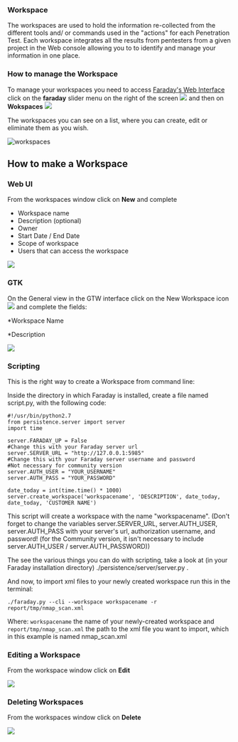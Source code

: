 ### Workspace

The workspaces are used to hold the information re-collected from the different tools and/ or commands used in the "actions" for each Penetration Test. Each workspace integrates all the results from pentesters from a given project in the Web console allowing you to to identify and manage your information in one place.

### How to manage the Workspace

To manage your workspaces you need to access [Faraday's Web Interface](https://github.com/infobyte/faraday/wiki/Usage#web-ui) click on the **faraday** slider menu on the right of the screen ![](https://raw.github.com/wiki/infobyte/faraday/images/workspaces/icon.png)
and then on **Wokspaces**
![](https://raw.github.com/wiki/infobyte/faraday/images/workspaces/menu.png)



The workspaces you can see on a list, where you can create, edit or eliminate them as you wish.

![workspaces](https://raw.github.com/wiki/infobyte/faraday/images/workspaces/list.png)

## How to make a Workspace

### Web UI
From the workspaces window click on **New** and complete

* Workspace name
* Description (optional)
* Owner
* Start Date / End Date
* Scope of workspace
* Users that can access the workspace

![](https://raw.github.com/wiki/infobyte/faraday/images/workspaces/new.png)

### GTK
On the General view in the GTW interface click on the New Workspace icon 
![](https://raw.github.com/wiki/infobyte/faraday/images/workspaces/gtk_new_workspace_icon.png)
and complete the fields:

*Workspace Name

*Description

![](https://raw.github.com/wiki/infobyte/faraday/images/workspaces/gtk_new_workspace_dialog.png)

### Scripting

This is the right way to create a Workspace from command line:

Inside the directory in which Faraday is installed, create a file named script.py, with the following code:

```
#!/usr/bin/python2.7
from persistence.server import server
import time

server.FARADAY_UP = False
#Change this with your Faraday server url
server.SERVER_URL = "http://127.0.0.1:5985"
#Change this with your Faraday server username and password
#Not necessary for community version
server.AUTH_USER = "YOUR_USERNAME"
server.AUTH_PASS = "YOUR_PASSWORD"

date_today = int(time.time() * 1000)
server.create_workspace('workspacename', 'DESCRIPTION', date_today, date_today, 'CUSTOMER NAME')
```
This script will create a workspace with the name "workspacename". (Don't forget to change the variables server.SERVER_URL, server.AUTH_USER, server.AUTH_PASS with your server's url, authorization username, and password! (for the Community version, it isn't necessary to include server.AUTH_USER / server.AUTH_PASSWORD))

The see the various things you can do with scripting, take a look at (in your Faraday installation directory) ./persistence/server/server.py . 

And now, to import xml files to your newly created workspace run this in the terminal:
```
./faraday.py --cli --workspace workspacename -r report/tmp/nmap_scan.xml
```
Where:
```workspacename```
the name of your newly-created workspace and
```report/tmp/nmap_scan.xml```
the path to the xml file you want to import, which in this example is named nmap_scan.xml

### Editing a Workspace

From the workspace window click on **Edit**

![](https://raw.github.com/wiki/infobyte/faraday/images/workspaces/edit.png)

### Deleting Workspaces

From the workspaces window click on **Delete**

![](https://raw.github.com/wiki/infobyte/faraday/images/workspaces/delete.png)

